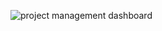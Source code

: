 ![project management dashboard](https://github.com/user-attachments/assets/fa07bb10-549b-4519-9373-932b78bb7eae)
